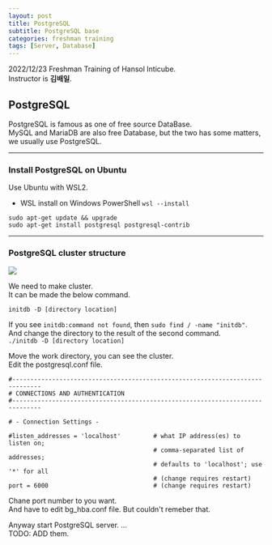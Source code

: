 ```yaml
---
layout: post
title: PostgreSQL
subtitle: PostgreSQL base
categories: freshman training
tags: [Server, Database]
---
```


2022/12/23 Freshman Training of Hansol Inticube.  
Instructor is **김배일**.  
  
## PostgreSQL
PostgreSQL is famous as one of free source DataBase.  
MySQL and MariaDB are also free Database, but the two has some matters, we usually use PostgreSQL.  
  
----
### Install PostgreSQL on Ubuntu
Use Ubuntu with WSL2.  
* WSL install on Windows PowerShell
```wsl --install```
  
```sudo apt-get update && upgrade```  
```sudo apt-get install postgresql postgresql-contrib```
  
----
### PostgreSQL cluster structure
<img src="./images/postgreSQL cluster structure.png" />
  
We need to make cluster.  
It can be made the below command.  

```initdb -D [directory location]```
  
If you see `initdb:command not found`, then `sudo find / -name "initdb"`.  
And change the directory to the result of the second command.  
`./initdb -D [directory location]`
  
Move the work directory, you can see the cluster.  
Edit the postgresql.conf file.  
```
#------------------------------------------------------------------------------
# CONNECTIONS AND AUTHENTICATION
#------------------------------------------------------------------------------

# - Connection Settings -

#listen_addresses = 'localhost'         # what IP address(es) to listen on;
                                        # comma-separated list of addresses;
                                        # defaults to 'localhost'; use '*' for all
                                        # (change requires restart)
port = 6000                             # (change requires restart)
```  

Chane port number to you want.  
And have to edit bg_hba.conf file. But couldn't remeber that.  

Anyway start PostgreSQL server. ...  
TODO: ADD them.